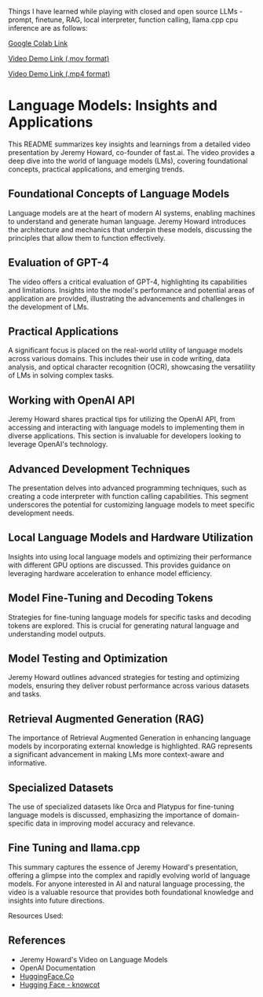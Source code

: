 Things I have learned while playing with closed and open source LLMs - prompt, finetune, RAG, local interpreter, function calling, llama.cpp cpu inference are as follows:

[Google Colab Link](https://colab.research.google.com/drive/1kGj7FMcI-6t8JWZ-XIMYa76qd7LtrK49)

[Video Demo Link (.mov format)](https://drive.google.com/file/d/1Lrp8CQWeKZ3W5Wzap5cWrUr84MaQg0uo/view?usp=sharing)

[Video Demo Link (.mp4 format)](https://drive.google.com/file/d/1_CmWizQVBST77jd5DT-WQBRboNWFpNNT/view?usp=sharing)


# Language Models: Insights and Applications

This README summarizes key insights and learnings from a detailed video presentation by Jeremy Howard, co-founder of fast.ai. The video provides a deep dive into the world of language models (LMs), covering foundational concepts, practical applications, and emerging trends.

## Foundational Concepts of Language Models
Language models are at the heart of modern AI systems, enabling machines to understand and generate human language. Jeremy Howard introduces the architecture and mechanics that underpin these models, discussing the principles that allow them to function effectively.

## Evaluation of GPT-4
The video offers a critical evaluation of GPT-4, highlighting its capabilities and limitations. Insights into the model's performance and potential areas of application are provided, illustrating the advancements and challenges in the development of LMs.

## Practical Applications
A significant focus is placed on the real-world utility of language models across various domains. This includes their use in code writing, data analysis, and optical character recognition (OCR), showcasing the versatility of LMs in solving complex tasks.

## Working with OpenAI API
Jeremy Howard shares practical tips for utilizing the OpenAI API, from accessing and interacting with language models to implementing them in diverse applications. This section is invaluable for developers looking to leverage OpenAI's technology.

## Advanced Development Techniques
The presentation delves into advanced programming techniques, such as creating a code interpreter with function calling capabilities. This segment underscores the potential for customizing language models to meet specific development needs.

## Local Language Models and Hardware Utilization
Insights into using local language models and optimizing their performance with different GPU options are discussed. This provides guidance on leveraging hardware acceleration to enhance model efficiency.

## Model Fine-Tuning and Decoding Tokens
Strategies for fine-tuning language models for specific tasks and decoding tokens are explored. This is crucial for generating natural language and understanding model outputs.

## Model Testing and Optimization
Jeremy Howard outlines advanced strategies for testing and optimizing models, ensuring they deliver robust performance across various datasets and tasks.

## Retrieval Augmented Generation (RAG)

The importance of Retrieval Augmented Generation in enhancing language models by incorporating external knowledge is highlighted. RAG represents a significant advancement in making LMs more context-aware and informative.

## Specialized Datasets
The use of specialized datasets like Orca and Platypus for fine-tuning language models is discussed, emphasizing the importance of domain-specific data in improving model accuracy and relevance.

## Fine Tuning and llama.cpp


This summary captures the essence of Jeremy Howard's presentation, offering a glimpse into the complex and rapidly evolving world of language models. For anyone interested in AI and natural language processing, the video is a valuable resource that provides both foundational knowledge and insights into future directions.


Resources Used:

## References
- Jeremy Howard's Video on Language Models
- OpenAI Documentation
- [HuggingFace.Co](https://huggingface.co/TheBloke/Llama-2-7B-Chat-GGUF/blob/main/llama-2-7b-chat.Q3_K_S.gguf)
- [ Hugging Face - knowcot](https://huggingface.co/datasets/knowrohit07/know_cot/blob/main/CoT_srswti.json)




